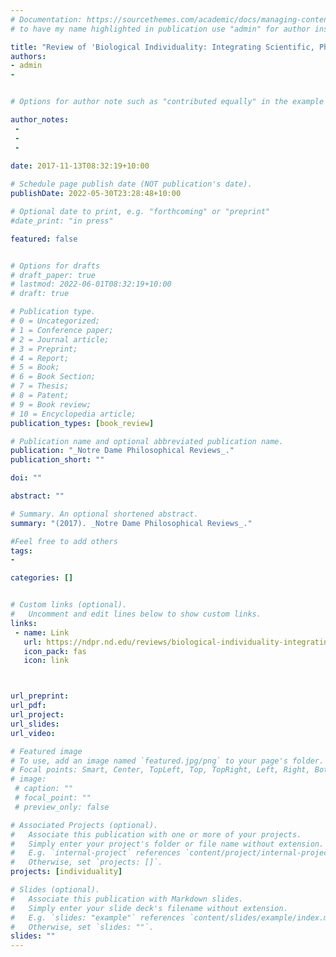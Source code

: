```yaml
---
# Documentation: https://sourcethemes.com/academic/docs/managing-content/
# to have my name highlighted in publication use "admin" for author instead of Pierrick Bourrat

title: "Review of 'Biological Individuality: Integrating Scientific, Philosophical, and Historical Perspectives,' by Scott Lidgard and Lynn Nyhart"
authors:
- admin
- 


# Options for author note such as "contributed equally" in the example below, assuming they are three authors, the third author is corresponding author.

author_notes:
 - 
 - 
 - 
 
date: 2017-11-13T08:32:19+10:00

# Schedule page publish date (NOT publication's date).
publishDate: 2022-05-30T23:28:48+10:00

# Optional date to print, e.g. "forthcoming" or "preprint"
#date_print: "in press"

featured: false


# Options for drafts
# draft_paper: true
# lastmod: 2022-06-01T08:32:19+10:00
# draft: true

# Publication type.
# 0 = Uncategorized;
# 1 = Conference paper;
# 2 = Journal article;
# 3 = Preprint;
# 4 = Report;
# 5 = Book;
# 6 = Book Section;
# 7 = Thesis;
# 8 = Patent;
# 9 = Book review;
# 10 = Encyclopedia article;
publication_types: [book_review]

# Publication name and optional abbreviated publication name.
publication: "_Notre Dame Philosophical Reviews_."
publication_short: ""

doi: ""

abstract: ""

# Summary. An optional shortened abstract.
summary: "(2017). _Notre Dame Philosophical Reviews_."

#Feel free to add others
tags:
- 

categories: []


# Custom links (optional).
#   Uncomment and edit lines below to show custom links.
links:
 - name: Link
   url: https://ndpr.nd.edu/reviews/biological-individuality-integrating-scientific-philosophical-and-historical-perspectives/
   icon_pack: fas
   icon: link



url_preprint:
url_pdf:
url_project:
url_slides:
url_video:

# Featured image
# To use, add an image named `featured.jpg/png` to your page's folder. 
# Focal points: Smart, Center, TopLeft, Top, TopRight, Left, Right, BottomLeft, Bottom, BottomRight.
# image:
 # caption: ""
 # focal_point: ""
 # preview_only: false

# Associated Projects (optional).
#   Associate this publication with one or more of your projects.
#   Simply enter your project's folder or file name without extension.
#   E.g. `internal-project` references `content/project/internal-project/index.md`.
#   Otherwise, set `projects: []`.
projects: [individuality]

# Slides (optional).
#   Associate this publication with Markdown slides.
#   Simply enter your slide deck's filename without extension.
#   E.g. `slides: "example"` references `content/slides/example/index.md`.
#   Otherwise, set `slides: ""`.
slides: ""
---
```




